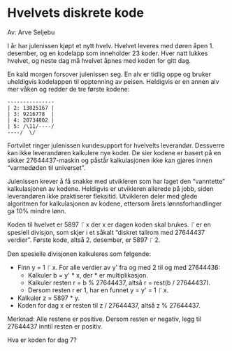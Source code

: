 # Hvelvets diskrete kode
Av: Arve Seljebu

I år har julenissen kjøpt et nytt hvelv. Hvelvet leveres med døren åpen 1. desember, og en kodelapp som inneholder 23 koder. Hver natt lukkes hvelvet, og neste dag må hvelvet åpnes med koden for gitt dag.

En kald morgen forsover julenissen seg. En alv er tidlig oppe og bruker uheldigvis kodelappen til opptenning av peisen. Heldigvis er en annen alv mer våken og redder de tre første kodene:

    ---------------
    | 2: 13825167 |
    | 3: 9216778  |
    | 4: 20734802 |
    | 5: /\11/----/
    ----/  \/

Fortvilet ringer julenissen kundesupport for hvelvelts leverandør. Dessverre kan ikke leverandøren kalkulere nye koder. De sier kodene er basert på en sikker 27644437-maskin og påstår kalkulasjonen ikke kan gjøres innen “varmedøden til universet”.

Julenissen krever å få snakke med utvikleren som har laget den “vanntette” kalkulasjonen av kodene. Heldigvis er utvikleren allerede på jobb, siden leverandøren ikke praktiserer fleksitid. Utvikleren deler med glede algoritmen for kalkulasjonen av kodene, ettersom årets lønnsforhandlinger ga 10% mindre lønn.

Koden til hvelvet er 5897 ⎾ x der x er dagen koden skal brukes. ⎾ er en spesiell divisjon, som skjer i et såkalt “diskret tallrom med 27644437 verdier”. Første kode, altså 2. desember, er 5897 ⎾ 2.

Den spesielle divisjonen kalkuleres som følgende:

- Finn y = 1 ⎾ x. For alle verdier av y' fra og med 2 til og med 27644436:
    - Kalkuler b = y' * x, der * er multiplikasjon.
    - Kalkuler resten r = b % 27644437, altså r = rest(b / 27644437).
    - Dersom resten r er 1, har en funnet y = y' = 1 ⎾ x.
- Kalkuler z = 5897 * y.
- Koden for dag x er resten til z / 27644437, altså z % 27644437.

Merknad: Alle restene er positive. Dersom resten er negativ, legg til 27644437 inntil resten er positiv.

Hva er koden for dag 7?
